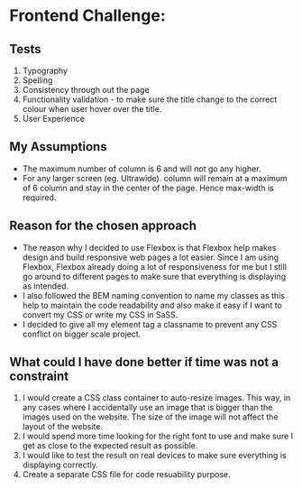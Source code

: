 # Frontend Challenge:

## Tests

1. Typography
2. Spelling
3. Consistency through out the page
4. Functionality validation - to make sure the title change to the correct colour when user hover over the title.
5. User Experience

## My Assumptions

- The maximum number of column is 6 and will not go any higher. 
- For any larger screen (eg. Ultrawide). column will remain at a maximum of 6 column and stay in the center of the page. Hence max-width is required.

## Reason for the chosen approach 

- The reason why I decided to use Flexbox is that Flexbox help makes design and build responsive web pages a lot easier. Since I am using Flexbox, Flexbox already doing a lot of responsiveness for me but I still go around to different pages to make sure that everything is displaying as intended. 
- I also followed the BEM naming convention to name my classes as this help to maintain the code readability and also make it easy if I want to convert my CSS or write my CSS in SaSS.
- I decided to give all my element tag a classname to prevent any CSS conflict on bigger scale project. 

## What could I have done better if time was not a constraint

1. I would create a CSS class container to auto-resize images. This way, in any cases where I accidentally use an image that is bigger than the images used on the website. The size of the image will not affect the layout of the website.
2. I would spend more time looking for the right font to use and make sure I get as close to the expected result as possible.
3. I would like to test the result on real devices to make sure everything is displaying correctly. 
4. Create a separate CSS file for code resuability purpose.

